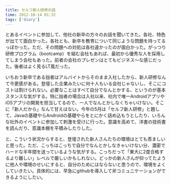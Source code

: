 ```yaml
---
title: セルフ新人研修の話
time: 2012-10-14 01:32
tags: ['diary']
---
```


とあるイベントに参加して、他社の新卒の方々のお話を聞いてきた。各社、特色が出てて面白かった。各社とも、新卒を教育について同じような問題を持ってるっぽかった。ただ、その問題への対処は各社違かったのが面白かった。がっつり研修プログラム（bootcamp）を組む会社もあれば、最初から優秀な人を採用してしまう会社もあった。前者の会社のプレゼンはとてもビジネス〜な感じだった。後者はよく見るLT風だった。

いちおう新卒である拙者はアルバイトからそのまま入社したから、新人研修なんて今更感がある。登壇した企業みたいに何十人もいる会社じゃないし、そこにコストは割けられない。必要なことはすべて自分でなんとかする、というのが基本スタンスな気がする。特に拙者の場合は入社以来、社内で唯一AndroidアプリやiOSアプリの開発を担当してるので、一人でなんとかしなくちゃいけない。そこに「新人だから」なんて甘えはない。今年の5月は「セルフ新人研修」と題して、Javaの基礎やらAndroidの基礎やらをとにかく詰め込もうとしたり、いろんな社外のイベントに参加して刺激を受けに行った。意識を高めて、洋書の技術書を読んだり、意識本棚を平積みしたりした。

と、こういう状況からすると、登壇された新人さんたちの環境はとても羨ましいと思った。ただ、こっちはこっちで自分でなんとかしなきゃいけない分、濃密でハードな半年間を送っているような気がする。こっちだって「東大に2度合格するより難しい」レベルで厳しいかもしれない。どっかの新人さんが仰ってたように他人や環境のせいにすると、自分のためにはならないと思うので、環境をよくしていきたい。具体的には、早急にgithubを導入して斧コミュニケーションができるようにしたい。
